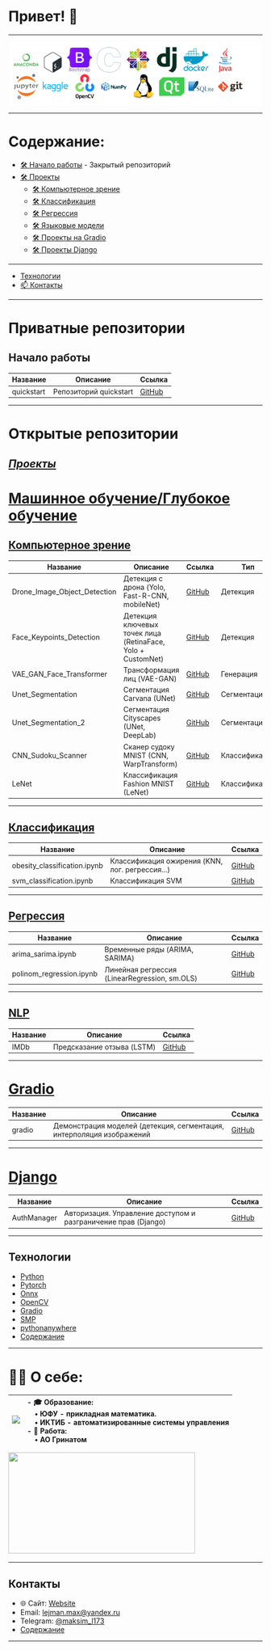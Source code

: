 <!--
**MALeyman/MALeyman** is a ✨ _special_ ✨ repository because its `README.md` (this file) appears on your GitHub profile.

Here are some ideas to get you started:

- 🔭 I’m currently working on ...
- 🌱 I’m currently learning ...
- 👯 I’m looking to collaborate on ...
- 🤔 I’m looking for help with ...
- 💬 Ask me about ...
- 📫 How to reach me: ...
- 😄 Pronouns: ...
- ⚡ Fun fact: ...
| Эмодзи | Назначение                         | Пример использования                     |
| ------ | ---------------------------------- | ---------------------------------------- |
| 👋     | Приветствие                        | `# Привет, я Максим 👋`                  |
| 🌱     | Что изучаю сейчас                  | `🌱 Сейчас изучаю: React, TypeScript`    |
| 🔭     | Над чем работаю                    | `🔭 Сейчас работаю над pet-проектом`     |
| 💼     | Работа / компания                  | `💼 Работаю в @Yandex`                   |
| 🎓     | Образование                        | `🎓 Студент СПбГУ, факультет математики` |
| 📫     | Контакты                           | `📫 Как связаться: maksim@mail.com`      |
| ⚡      | Интересный факт / суперспособность | `⚡ Быстро учусь и люблю рефакторинг`     |
| 🛠️    | Стек / инструменты                 | `🛠️ Стек: React, Node.js, PostgreSQL`   |
| 📊     | Статистика GitHub                  | `📊 Моя статистика:`                     |
| 🧠     | Области интересов                  | `🧠 Интересы: ML, нейросети, UI/UX`      |
| 📍     | Геолокация                         | `📍 Санкт-Петербург, Россия`             |
| ✨      | Дополнительно / хайлайты           | `✨ Победитель хакатона VK Mini Apps`     |
| 🚀     | Запуск проекта / достижения        | `🚀 Запустил свой первый Telegram-бот`   |
| 🔗     | Ссылки                             | `🔗 [LinkedIn](...) [Telegram](...)`     |
-->

# Привет! 👋   
------------

<div style="background-color: white; padding: 10px;">
  <img src="https://github.com/devicons/devicon/blob/master/icons/anaconda/anaconda-original-wordmark.svg" title="Anaconda" alt="Anaconda" width="50" height="50"/>&nbsp;
  <img src="https://github.com/devicons/devicon/blob/master/icons/bash/bash-original.svg" title="bash" alt="bash" width="40" height="40"/>&nbsp;
  <img src="https://github.com/devicons/devicon/blob/master/icons/bootstrap/bootstrap-original-wordmark.svg" title="Bootstrap" alt="Bootstrap" width="50" height="50"/>&nbsp;
  <img src="https://github.com/devicons/devicon/blob/master/icons/c/c-line.svg" title="Си" alt="Си" width="50" height="50"/>&nbsp;
  <img src="https://github.com/devicons/devicon/blob/master/icons/centos/centos-original.svg" title="Centos" alt="Centos" width="50" height="50"/>&nbsp;
  <img src="https://github.com/devicons/devicon/blob/master/icons/django/django-plain.svg" title="Django" alt="Django " width="50" height="50"/>&nbsp;
  <img src="https://github.com/devicons/devicon/blob/master/icons/docker/docker-plain-wordmark.svg"  title="docker" alt="docker" width="50" height="50"/>&nbsp;
  <img src="https://github.com/devicons/devicon/blob/master/icons/java/java-original-wordmark.svg" title="Java" alt="java" width="50" height="50"/>&nbsp;
  <img src="https://github.com/devicons/devicon/blob/master/icons/jupyter/jupyter-original-wordmark.svg" title="jupyter" alt="jupyter" width="50" height="50"/>&nbsp;
  <img src="https://github.com/devicons/devicon/blob/master/icons/kaggle/kaggle-original-wordmark.svg" title="kaggle" alt="kaggle" width="50" height="50"/>&nbsp;
  <img src="https://github.com/devicons/devicon/blob/master/icons/opencv/opencv-original-wordmark.svg" title="OpenCv"  alt="OpenCv" width="50" height="50"/>&nbsp;
  <img src="https://github.com/devicons/devicon/blob/master/icons/numpy/numpy-original-wordmark.svg" title="NumPy"  alt="NumPy" width="50" height="50"/>&nbsp;
  <img src="https://github.com/devicons/devicon/blob/master/icons/linux/linux-original.svg" title="Linux" alt="linux" width="50" height="50"/>&nbsp;
  <img src="https://github.com/devicons/devicon/blob/master/icons/qt/qt-original.svg" title="Qt" alt="Qt" width="50" height="50"/>&nbsp;
  <img src="https://github.com/devicons/devicon/blob/master/icons/sqlite/sqlite-original-wordmark.svg" title="SQLite" alt="SQLite" width="50" height="50"/>&nbsp;
  <img src="https://github.com/devicons/devicon/blob/master/icons/git/git-original-wordmark.svg" title="Git" **alt="Git" width="50" height="50"/>
</div>

-------------

# Содержание:
- [🛠️ Начало работы](#начало-работы)  - Закрытый репозиторий
- [🛠️ Проекты](#проекты)
  - [🛠️ Компьютерное зрение](#Компьютерное-зрение)
  - [🛠️ Классификация](#Классификация)
  - [🛠️ Регрессия](#Регрессия)
  - [🛠️ Языковые модели](#NLP)
  - [🛠️ Проекты на Gradio](#Gradio)
  - [🛠️ Проекты Django](#Django)

------
- [Технологии](#Технологии)
- [📫 Контакты](#Контакты)

----------------------

# **Приватные репозитории**

## Начало работы  

| Название                   | Описание                       | Ссылка                           |
|----------------------------|--------------------------------|----------------------------------------------|
| quickstart                 |Репозиторий quickstart          | [GitHub](https://github.com/MALeyman/dev-quickstart/tree/main) |


---------------------------------------------------------

# Открытые репозитории

## [___Проекты___](https://github.com/MALeyman/projects/tree/main)


# [Машинное обучение/Глубокое обучение](https://github.com/MALeyman/training_courses_tests/tree/main/ML)  
## [Компьютерное зрение](https://github.com/MALeyman/training_courses_tests/tree/main/ML/CV)  


| Название                   | Описание                       | Ссылка                                       |     Тип                           |
|----------------------------|--------------------------------|----------------------------------------------|-----------------------------------|
| Drone_Image_Object_Detection |Детекция с дрона (Yolo, Fast-R-CNN, mobileNet)     | [GitHub](https://github.com/MALeyman/training_courses_tests/tree/main/ML/CV/Drone_Image_Object_Detection)  | Детекция |
| Face_Keypoints_Detection     |Детекция ключевых точек лица (RetinaFace, Yolo + CustomNet) | [GitHub](https://github.com/MALeyman/training_courses_tests/tree/main/ML/CV/Face_Keypoints_Detection)  | Детекция  |
| VAE_GAN_Face_Transformer     |Трансформация лиц (VAE-GAN)     | [GitHub](https://github.com/MALeyman/training_courses_tests/blob/main/ML/CV/VAE_GAN_Face_Transformer/vae_gan.ipynb)  | Генерация  |
| Unet_Segmentation           |Сегментация Carvana (UNet)           | [GitHub](https://github.com/MALeyman/training_courses_tests/blob/main/ML/CV/Unet_Segmentation/unet_segmentation.ipynb)  | Сегментация |
| Unet_Segmentation_2         |Сегментация Cityscapes  (UNet, DeepLab)           | [GitHub](https://github.com/MALeyman/training_courses_tests/tree/main/ML/CV/Unet_Segmentation_2)  | Сегментация |
| CNN_Sudoku_Scanner        |Сканер судоку MNIST (CNN, WarpTransform)      | [GitHub](https://github.com/MALeyman/training_courses_tests/blob/main/ML/CV/CNN_Sudoku_Scanner/sudoku_scanner.ipynb)  | Классификация |
| LeNet        | Классификация Fashion MNIST (LeNet)      | [GitHub](https://github.com/MALeyman/training_courses_tests/blob/main/ML/CV/LeNet/LeNet.ipynb)  | Классификация |

-----------------------------

## [Классификация](https://github.com/MALeyman/training_courses_tests/tree/main/ML/Classification)

| Название                   | Описание                       | Ссылка                           |
|----------------------------|--------------------------------|----------------------------------------------|
| obesity_classification.ipynb | Классификация ожирения (KNN, лог. регрессия...) | [GitHub](https://github.com/MALeyman/training_courses_tests/blob/main/ML/Classification/obesity_classification/obesity_classification.ipynb)  |
| svm_classification.ipynb | Классификация SVM | [GitHub](https://github.com/MALeyman/training_courses_tests/blob/main/ML/Classification/SVM/svm_classification.ipynb) | 

--------------------------

##  [Регрессия](https://github.com/MALeyman/training_courses_tests/tree/main/ML/Regression)

| Название                   | Описание                       | Ссылка                           |
|----------------------------|--------------------------------|----------------------------------------------|
| arima_sarima.ipynb    | Временные ряды  (ARIMA, SARIMA)  | [GitHub](https://github.com/MALeyman/training_courses_tests/blob/main/ML/Regression/ARIMA_SARIMA/arima_sarima.ipynb)  |
| polinom_regression.ipynb    | Линейная регрессия (LinearRegression, sm.OLS)  | [GitHub](https://github.com/MALeyman/training_courses_tests/tree/main/ML/Regression/Linear_Regression)  |

-------------------------------   

##  [NLP](https://github.com/MALeyman/training_courses_tests/tree/main/ML/NLP)

| Название                   | Описание                       | Ссылка                           |
|----------------------------|--------------------------------|----------------------------------------------|
| IMDb   |  Предсказание отзыва  (LSTM)  | [GitHub](https://github.com/MALeyman/training_courses_tests/tree/main/ML/NLP/imdb)  |


------------------------------- 


#  [Gradio](https://github.com/MALeyman/projects/tree/main/Gradio)

| Название                   | Описание                       | Ссылка                           |
|----------------------------|--------------------------------|----------------------------------------------|
| gradio   | Демонстрация моделей (детекция, сегментация, интерполяция изображений  | [GitHub](https://github.com/MALeyman/projects/blob/main/Gradio/gradio_projects/main.ipynb)  |

----------------------


#  [Django](https://github.com/MALeyman/django)

| Название                   | Описание                       | Ссылка                           |
|----------------------------|--------------------------------|----------------------------------------------|
| AuthManager   |   Авторизация. Управление доступом и разграничение прав (Django)  | [GitHub](https://github.com/MALeyman/django/tree/main/DjangoManagerAuth)  |




------------------------ 



## Технологии  
- [Python](https://www.python.org/)  
- [Pytorch](https://pytorch.org/)
- [Onnx](https://onnx.ai/)
- [OpenCV](https://opencv.org/)
- [Gradio](https://www.gradio.app/)  
- [SMP](https://smp.readthedocs.io/en/latest/models.html)
- [pythonanywhere](https://www.pythonanywhere.com/)
- [Содержание](#Содержание) 

-------------------------


# 👨‍💻 О себе:   



| <img src="https://media.giphy.com/media/M9gbBd9nbDrOTu1Mqx/giphy.gif" width="100"/> | - 🎓 Образование:<br>&nbsp;&nbsp;&nbsp;&nbsp;• ЮФУ - прикладная математика.<br>&nbsp;&nbsp;&nbsp;&nbsp;• ИКТИБ - автоматизированные системы управления<br>- 💼 Работа:<br>&nbsp;&nbsp;&nbsp;&nbsp;• АО Гринатом |
|:---|:---|





<img src="https://media.giphy.com/media/dWesBcTLavkZuG35MI/giphy.gif" width="370" height="200"/>

-------------------
## Контакты
- 🌐 Сайт: [Website](https://leimansite.pythonanywhere.com/)  
- Email: lejman.max@yandex.ru  
- Telegram: [@maksim_l173](https://t.me/maksim_l173)  
- [Содержание](#Содержание)

-----------------------------
